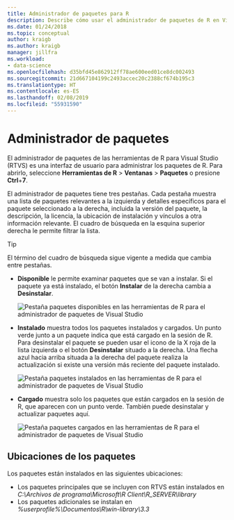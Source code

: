 ```yaml
---
title: Administrador de paquetes para R
description: Describe cómo usar el administrador de paquetes de R en Visual Studio para instalar y administrar paquetes de R.
ms.date: 01/24/2018
ms.topic: conceptual
author: kraigb
ms.author: kraigb
manager: jillfra
ms.workload:
- data-science
ms.openlocfilehash: d35bfd45e862912ff78ae600eed01ce8dc002493
ms.sourcegitcommit: 21d667104199c2493accec20c2388cf674b195c3
ms.translationtype: HT
ms.contentlocale: es-ES
ms.lasthandoff: 02/08/2019
ms.locfileid: "55931590"
---
```

# <a name="package-manager"></a>Administrador de paquetes

El administrador de paquetes de las herramientas de R para Visual Studio (RTVS) es una interfaz de usuario para administrar los paquetes de R. Para abrirlo, seleccione **Herramientas de R** > **Ventanas** > **Paquetes** o presione **Ctrl**+**7**.

El administrador de paquetes tiene tres pestañas. Cada pestaña muestra una lista de paquetes relevantes a la izquierda y detalles específicos para el paquete seleccionado a la derecha, incluida la versión del paquete, la descripción, la licencia, la ubicación de instalación y vínculos a otra información relevante. El cuadro de búsqueda en la esquina superior derecha le permite filtrar la lista.

> [!Tip]
> El término del cuadro de búsqueda sigue vigente a medida que cambia entre pestañas.

- **Disponible** le permite examinar paquetes que se van a instalar. Si el paquete ya está instalado, el botón **Instalar** de la derecha cambia a **Desinstalar**.

    ![Pestaña paquetes disponibles en las herramientas de R para el administrador de paquetes de Visual Studio](media/package-manager-available.png)

- **Instalado** muestra todos los paquetes instalados y cargados. Un punto verde junto a un paquete indica que está cargado en la sesión de R. Para desinstalar el paquete se pueden usar el icono de la X roja de la lista izquierda o el botón **Desinstalar** situado a la derecha. Una flecha azul hacia arriba situada a la derecha del paquete realiza la actualización si existe una versión más reciente del paquete instalado.

    ![Pestaña paquetes instalados en las herramientas de R para el administrador de paquetes de Visual Studio](media/package-manager-installed.png)

- **Cargado** muestra solo los paquetes que están cargados en la sesión de R, que aparecen con un punto verde. También puede desinstalar y actualizar paquetes aquí.

    ![Pestaña paquetes cargados en las herramientas de R para el administrador de paquetes de Visual Studio](media/package-manager-loaded.png)

## <a name="package-locations"></a>Ubicaciones de los paquetes

Los paquetes están instalados en las siguientes ubicaciones:

- Los paquetes principales que se incluyen con RTVS están instalados en *C:\Archivos de programa\Microsoft\R Client\R_SERVER\library*
- Los paquetes adicionales se instalan en *%userprofile%\Documentos\R\win-library\3.3*
